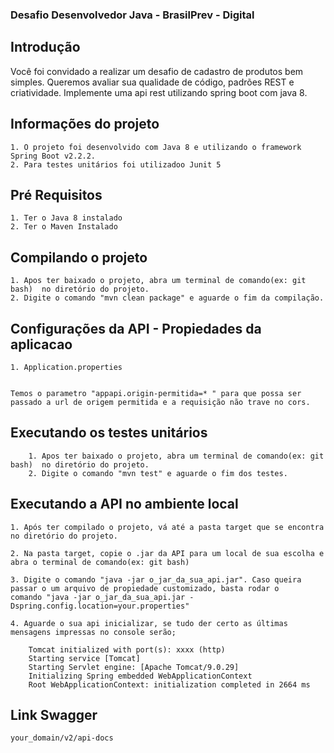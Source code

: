 ### Desafio Desenvolvedor Java - BrasilPrev - Digital

## Introdução

Você foi convidado a realizar um desafio de cadastro de produtos bem simples. Queremos
avaliar sua qualidade de código, padrões REST e criatividade.
Implemente uma api rest utilizando spring boot com java 8.

## Informações do projeto

	1. O projeto foi desenvolvido com Java 8 e utilizando o framework Spring Boot v2.2.2.
	2. Para testes unitários foi utilizadoo Junit 5
	
## Pré Requisitos 
	1. Ter o Java 8 instalado
	2. Ter o Maven Instalado
	
## Compilando o projeto

	1. Apos ter baixado o projeto, abra um terminal de comando(ex: git bash)  no diretório do projeto.
	2. Digite o comando "mvn clean package" e aguarde o fim da compilação.
		
## Configurações da API - Propiedades da aplicacao

    1. Application.properties    
	
	
	Temos o parametro "appapi.origin-permitida=* " para que possa ser passado a url de origem permitida e a requisição não trave no cors.
	
## Executando os testes unitários
		1. Apos ter baixado o projeto, abra um terminal de comando(ex: git bash)  no diretório do projeto.
		2. Digite o comando "mvn test" e aguarde o fim dos testes.
		 
## Executando a API no ambiente local

	1. Após ter compilado o projeto, vá até a pasta target que se encontra no diretório do projeto.

	2. Na pasta target, copie o .jar da API para um local de sua escolha e abra o terminal de comando(ex: git bash)
	
	3. Digite o comando "java -jar o_jar_da_sua_api.jar". Caso queira passar o um arquivo de propiedade customizado, basta rodar o              comando "java -jar o_jar_da_sua_api.jar -Dspring.config.location=your.properties"
	
	4. Aguarde o sua api inicializar, se tudo der certo as últimas mensagens impressas no console serão;
		
		Tomcat initialized with port(s): xxxx (http)
		Starting service [Tomcat]
		Starting Servlet engine: [Apache Tomcat/9.0.29]
		Initializing Spring embedded WebApplicationContext
		Root WebApplicationContext: initialization completed in 2664 ms
		
## Link Swagger

	your_domain/v2/api-docs
